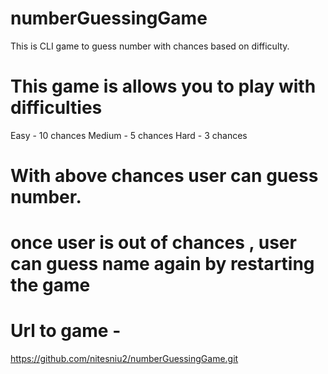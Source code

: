 # numberGuessingGame
This is CLI game to guess number with chances based on  difficulty.

# This game is allows you to play with  difficulties
Easy - 10 chances
Medium - 5 chances
Hard - 3 chances

# With above chances user can guess number.
# once user is out of chances , user can guess name again by restarting the game


# Url to game -
https://github.com/nitesniu2/numberGuessingGame.git


